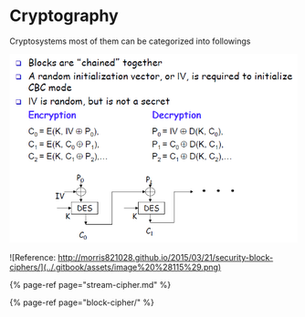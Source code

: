 # Cryptography

Cryptosystems most of them can be categorized into followings

![](../.gitbook/assets/image%20%28102%29.png)



![Reference: http://morris821028.github.io/2015/03/21/security-block-ciphers/](../.gitbook/assets/image%20%28115%29.png)

{% page-ref page="stream-cipher.md" %}

{% page-ref page="block-cipher/" %}


